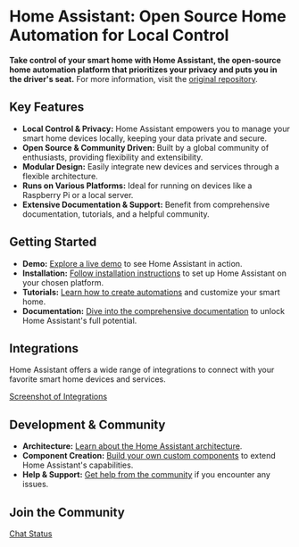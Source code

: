 # Home Assistant: Open Source Home Automation for Local Control

**Take control of your smart home with Home Assistant, the open-source home automation platform that prioritizes your privacy and puts you in the driver's seat.**  For more information, visit the [original repository](https://github.com/home-assistant/core).

## Key Features

*   **Local Control & Privacy:** Home Assistant empowers you to manage your smart home devices locally, keeping your data private and secure.
*   **Open Source & Community Driven:** Built by a global community of enthusiasts, providing flexibility and extensibility.
*   **Modular Design:** Easily integrate new devices and services through a flexible architecture.
*   **Runs on Various Platforms:**  Ideal for running on devices like a Raspberry Pi or a local server.
*   **Extensive Documentation & Support:** Benefit from comprehensive documentation, tutorials, and a helpful community.

## Getting Started

*   **Demo:** [Explore a live demo](https://demo.home-assistant.io) to see Home Assistant in action.
*   **Installation:** [Follow installation instructions](https://home-assistant.io/getting-started/) to set up Home Assistant on your chosen platform.
*   **Tutorials:** [Learn how to create automations](https://home-assistant.io/getting-started/automation/) and customize your smart home.
*   **Documentation:** [Dive into the comprehensive documentation](https://home-assistant.io/docs/) to unlock Home Assistant's full potential.

## Integrations

Home Assistant offers a wide range of integrations to connect with your favorite smart home devices and services.

[Screenshot of Integrations](https://raw.githubusercontent.com/home-assistant/core/dev/.github/assets/screenshot-integrations.png)

## Development & Community

*   **Architecture:** [Learn about the Home Assistant architecture](https://developers.home-assistant.io/docs/architecture_index/).
*   **Component Creation:** [Build your own custom components](https://developers.home-assistant.io/docs/creating_component_index/) to extend Home Assistant's capabilities.
*   **Help & Support:** [Get help from the community](https://home-assistant.io/help/) if you encounter any issues.

## Join the Community

[Chat Status](https://www.home-assistant.io/join-chat/)